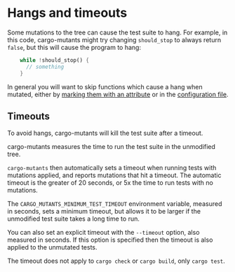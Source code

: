 # Hangs and timeouts

Some mutations to the tree can cause the test suite to hang. For example, in
this code, cargo-mutants might try changing `should_stop` to always return
`false`, but this will cause the program to hang:

```rust
    while !should_stop() {
      // something
    }
```

In general you will want to skip functions which cause a hang when mutated,
either by [marking them with an attribute](skip.md) or in the [configuration
file](filter_mutants.md).

## Timeouts

To avoid hangs, cargo-mutants will kill the test suite after a timeout.

cargo-mutants measures the time to run the test suite in the unmodified tree.

`cargo-mutants` then automatically sets a timeout when running tests with
mutations applied, and reports mutations that hit a timeout. The automatic
timeout is the greater of 20 seconds, or 5x the time to run tests with no
mutations.

The `CARGO_MUTANTS_MINIMUM_TEST_TIMEOUT` environment variable, measured in
seconds, sets a minimum timeout, but allows it to be larger if the unmodified
test suite takes a long time to run.

You can also set an explicit timeout with the `--timeout` option, also measured
in seconds. If this option is specified then the timeout is also applied to the
unmutated tests.

The timeout does not apply to `cargo check` or `cargo build`, only `cargo test`.
